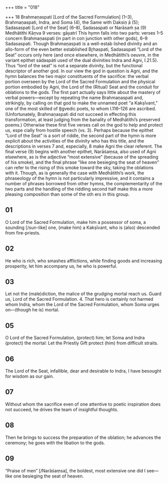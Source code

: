 +++
title = "018"

+++
18
Brahmaṇaspati [Lord of the Sacred Formulation] (1–3),  Brahmaṇaspati, Indra, and Soma (4), the Same with Daksiṇ ̣ā (5);  Sadasaspati [Lord of the Seat] (6–8), Sadasaspati or Narāsaḿ ̣sa (9)
Medhātithi Kāṇva
9 verses: gāyatrī
This hymn falls into two parts: verses 1–5 concern Brahmaṇaspati (in part in con junction with other gods), 6–9 Sadasaspati. Though Brahmaṇaspati is a well-estab lished divinity and an allo-form of the even better established Br̥haspati, Sadasaspati  “Lord of the Seat” occurs only here (and once elsewhere, in Medhātithi’s oeuvre,  in the variant epithet sádaspáti used of the dual divinities Indra and Agni, I.21.5).  Thus “lord of the seat” is not a separate divinity, but the functional descriptor of  another god. In our view the god in question is Agni, and the hymn balances the  two major constituents of the sacrifice: the verbal portion overseen by the Lord of  the Sacred Formulation and the physical portion embodied by Agni, the Lord of  the (Ritual) Seat and the conduit for oblations to the gods.
The first part actually says little about the mastery of verbal powers—except by  repeating the name Brahmaṇaspati and, strikingly, by calling on that god to make  the unnamed poet “a Kakṣīvant,” one of the most skilled of R̥gvedic poets, to whom  I.116–126 are ascribed. (Unfortunately, Brahmaṇaspati did not succeed in effecting  this transformation, at least judging from the banality of Medhātithi’s preserved  poems.) Otherwise these first five verses call on the god to help and protect us, espe
cially from hostile speech (vs. 3). Perhaps because the epithet “Lord of the Seat” is  a sort of riddle, the second part of the hymn is more explicit about the activities of  the divinity who has this title, and the descriptions in verses 7 and, especially, 8 make  Agni the clear referent. The final verse (9) begins with another epithet, Narāśaṃsa,  also used of Agni elsewhere, as is the adjective “most extensive” (because of the  spreading of his smoke), and the final phrase “like one besieging the seat of heaven”  can refer to the rising of this smoke toward the sky, taking the oblations with it.
Though, as is generally the case with Medhātithi’s work, the phraseology of the  hymn is not particularly impressive, and it contains a number of phrases borrowed  from other hymns, the complementarity of the two parts and the handling of the  riddling second half make this a more pleasing composition than some of the oth
ers in this group.
## 01
O Lord of the Sacred Formulation, make him a possessor of soma, a  sounding [/sun-like] one,
(make him) a Kakṣīvant, who is (also) descended from fire-priests.
## 02
He who is rich, who smashes afflictions, while finding goods and  increasing prosperity,
let him accompany us, he who is powerful.
## 03
Let not the (male)diction, the malice of the grudging mortal reach us. Guard us, Lord of the Sacred Formulation. 4. That hero is certainly not harmed whom Indra, whom the Lord of the  Sacred Formulation,
whom Soma urges on—(though he is) mortal.
## 05
O Lord of the Sacred Formulation, (protect) him; let Soma and Indra  (protect) the mortal:
Let the Priestly Gift protect (him) from difficult straits.
## 06
The Lord of the Seat, infallible, dear and desirable to Indra,
I have besought for wisdom as our gain.
## 07
Without whom the sacrifice even of one attentive to poetic inspiration  does not succeed,
he drives the team of insightful thoughts.
## 08
Then he brings to success the preparation of the oblation; he advances  the ceremony;
he goes with the libation to the gods.
## 09
“Praise of men” [/Narāśaṃsa], the boldest, most extensive one did I see— like one besieging the seat of heaven.